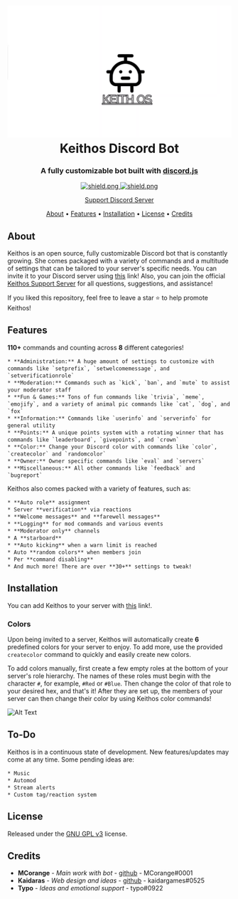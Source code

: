 <h1 align="center">
    <br>
    <a href="https://github.com/MCorange99/keithos"><img src="./data/images/Calypso_Title.png"></a>
    <br>
    Keithos Discord Bot
    <br>
  </h1>
  
  <h3 align=center>A fully customizable bot built with <a href=https://github.com/discordjs/discord.js>discord.js</a></h3>
  
  
  <div align=center>

  <a href="https://github.com/discordjs">
    <img src="https://img.shields.io/badge/discord.js-v12.3.1-blue.svg?logo=npm" alt="shield.png">
  </a>

  <a href="https://github.com/sabattle/CalypsoBot/blob/develop/LICENSE">
    <img src="https://img.shields.io/badge/license-GNU%20GPL%20v3-green" alt="shield.png">
  </a>
	
<a href="https://discord.gg/M7nDZxKk24"> Support Discord Server </a>
	
</div>
  
  <p align="center">
    <a href="#about">About</a>
    •
    <a href="#features">Features</a>
    •
    <a href="#installation">Installation</a>
    •
    <a href="#license">License</a>
    •
    <a href="#credits">Credits</a>
  </p>
  
  ## About
  
  Keithos is an open source, fully customizable Discord bot that is constantly growing. She comes packaged with a variety of commands and a multitude of settings that can be tailored to your server's specific needs. You can invite it to your Discord server using [this](https://discord.com/api/oauth2/authorize?client_id=837371090783174696&permissions=8&redirect_uri=https%3A%2F%2Fdiscord.events.stdlib.com%2Fdiscord%2Fauth%2F&scope=bot) link! Also, you can join the official [Keithos Support Server](https://discord.gg/M7nDZxKk24) for all questions, suggestions, and assistance!
  
  If you liked this repository, feel free to leave a star ⭐ to help promote Keithos!
  
  ## Features
  
  **110+** commands and counting across **8** different categories!
  
    * **Administration:** A huge amount of settings to customize with commands like `setprefix`, `setwelcomemessage`, and `setverificationrole`
    * **Moderation:** Commands such as `kick`, `ban`, and `mute` to assist your moderator staff
    * **Fun & Games:** Tons of fun commands like `trivia`, `meme`, `emojify`, and a variety of animal pic commands like `cat`, `dog`, and `fox`
    * **Information:** Commands like `userinfo` and `serverinfo` for general utility
    * **Points:** A unique points system with a rotating winner that has commands like `leaderboard`, `givepoints`, and `crown`
    * **Color:** Change your Discord color with commands like `color`, `createcolor` and `randomcolor`
    * **Owner:** Owner specific commands like `eval` and `servers`
    * **Miscellaneous:** All other commands like `feedback` and `bugreport`
  
  Keithos also comes packed with a variety of features, such as:
  
    * **Auto role** assignment
    * Server **verification** via reactions
    * **Welcome messages** and **farewell messages**
    * **Logging** for mod commands and various events
    * **Moderator only** channels
    * A **starboard**
    * **Auto kicking** when a warn limit is reached
    * Auto **random colors** when members join
    * Per **command disabling**
    * And much more! There are over **30+** settings to tweak!
  
  
  ## Installation
  
  You can add Keithos to your server with [this](https://discord.com/api/oauth2/authorize?client_id=837371090783174696&permissions=8&redirect_uri=https%3A%2F%2Fdiscord.events.stdlib.com%2Fdiscord%2Fauth%2F&scope=bot) link!.
  
  
  ### Colors
  
  Upon being invited to a server, Keithos will automatically create **6** predefined colors for your server to enjoy. To add more, use the provided `createcolor` command to quickly and easily create new colors.
  
  To add colors manually, first create a few empty roles at the bottom of your server's role hierarchy. The names of these roles must begin with the character `#`, for example, `#Red` or `#Blue`. Then change the color of that role to your desired hex, and that's it! After they are set up, the members of your server can then change their color by using Keithos color commands!
  
  ![Alt Text](https://i.imgur.com/SLJCN6y.gif)
  
  ## To-Do
  
  Keithos is in a continuous state of development. New features/updates may come at any time. Some pending ideas are:
  
    * Music
    * Automod
    * Stream alerts
    * Custom tag/reaction system
  
  ## License
  
  Released under the [GNU GPL v3](https://www.gnu.org/licenses/gpl-3.0.en.html) license.
  
  ## Credits
  
  * **MCorange** - *Main work with bot* - [github](https://github.com/MCorange99) - MCorange#0001
  * **Kaidaras** - *Web design and ideas* - [github](https://github.com/kaidargames) - kaidargames#0525
  * **Typo** - *Ideas and emotional support* - typo#0922
